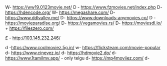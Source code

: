 W- https://ww19.0123movie.net/
D - https://www.fzmovies.net/index.php
D- https://hdencode.org/
W- https://megashare.com/
D- https://www.ddlvalley.me/
D- https://www.downloads-anymovies.co/
D - https://movieparadise.org/
D- https://vegamovies.rs/
D- https://moviesdl.io/ + https://fileszero.com/

£ - http://103.145.232.246/

d -https://www.coolmoviez.5g.in/
w- https://flicksteam.com/movie-popular
d- https://www.cinevez.io/
d- https://hdmovie2.do/ 
d- https://www.1tamilmv.app/ - only  telgu
d- https://mp4moviiez.com/
d-
